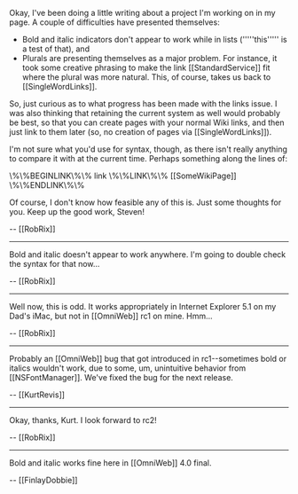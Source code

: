 

Okay, I've been doing a little writing about a project I'm working on in my page. A couple of difficulties have presented themselves:


* Bold and italic indicators don't appear to work while in lists ('''''this''''' is a test of that), and
* Plurals are presenting themselves as a major problem. For instance, it took some creative phrasing to make the link [[StandardService]] fit where the plural was more natural. This, of course, takes us back to [[SingleWordLinks]].


So, just curious as to what progress has been made with the links issue. I was also thinking that retaining the current system as well would probably be best, so that you can create pages with your normal Wiki links, and then just link to them later (so, no creation of pages via [[SingleWordLinks]]).

I'm not sure what you'd use for syntax, though, as there isn't really anything to compare it with at the current time. Perhaps something along the lines of:

\\%\\%BEGINLINK\\%\\% link \\%\\%LINK\\%\\% [[SomeWikiPage]] \\%\\%ENDLINK\\%\\%

Of course, I don't know how feasible any of this is. Just some thoughts for you. Keep up the good work, Steven!

-- [[RobRix]]

----

Bold and italic doesn't appear to work anywhere. I'm going to double check the syntax for that now...

-- [[RobRix]]

----

Well now, this is odd. It works appropriately in Internet Explorer 5.1 on my Dad's iMac, but not in [[OmniWeb]] rc1 on mine. Hmm...

-- [[RobRix]]

----

Probably an [[OmniWeb]] bug that got introduced in rc1--sometimes bold or italics wouldn't work, due to some, um, unintuitive behavior from [[NSFontManager]]. We've fixed the bug for the next release.

-- [[KurtRevis]]

----

Okay, thanks, Kurt. I look forward to rc2!

-- [[RobRix]]

----

Bold and italic works fine here in [[OmniWeb]] 4.0 final.

-- [[FinlayDobbie]]